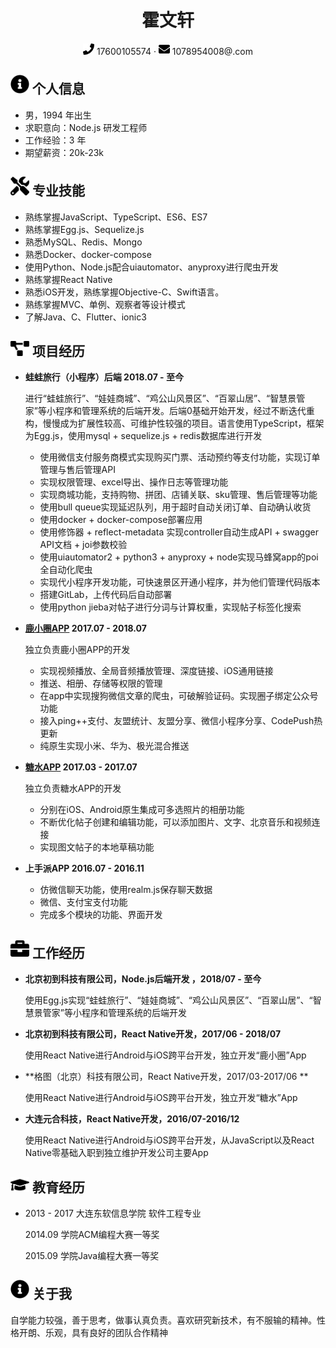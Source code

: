  <center>
     <h1>霍文轩</h1>
     <div>
         <span>
             <img src="assets/phone-solid.svg" width="18px">
             17600105574
         </span>
         ·
         <span>
             <img src="assets/envelope-solid.svg" width="18px">
             1078954008@.com
         </span>
     </div>
 </center>

## <img src="./assets/info-circle-solid.svg" width="30px"> 个人信息 

* 男，1994 年出生
 * 求职意向：Node.js 研发工程师
 * 工作经验：3 年
 * 期望薪资：20k-23k

## <img src="assets/tools-solid.svg" width="30px"> 专业技能

* 熟练掌握JavaScript、TypeScript、ES6、ES7
* 熟练掌握Egg.js、Sequelize.js
* 熟悉MySQL、Redis、Mongo
* 熟悉Docker、docker-compose
* 使用Python、Node.js配合uiautomator、anyproxy进行爬虫开发
* 熟练掌握React Native
* 熟悉iOS开发，熟练掌握Objective-C、Swift语言。
* 熟练掌握MVC、单例、观察者等设计模式
* 了解Java、C、Flutter、ionic3

## <img src="assets/project-diagram-solid.svg" width="30px"> 项目经历

* **蛙蛙旅行（小程序）后端   2018.07 - 至今**

  进行“蛙蛙旅行”、“娃娃商城”、“鸡公山风景区”、“百翠山居”、“智慧景管家”等小程序和管理系统的后端开发。后端0基础开始开发，经过不断迭代重构，慢慢成为扩展性较高、可维护性较强的项目。语言使用TypeScript，框架为Egg.js，使用mysql + sequelize.js + redis数据库进行开发

  * 使用微信支付服务商模式实现购买门票、活动预约等支付功能，实现订单管理与售后管理API
  * 实现权限管理、excel导出、操作日志等管理功能
  * 实现商城功能，支持购物、拼团、店铺关联、sku管理、售后管理等功能
  * 使用bull queue实现延迟队列，用于超时自动关闭订单、自动确认收货
  * 使用docker + docker-compose部署应用
  * 使用修饰器  + reflect-metadata 实现controller自动生成API + swagger API文档 + joi参数校验
  * 使用uiautomator2 + python3 + anyproxy + node实现马蜂窝app的poi全自动化爬虫
  * 实现代小程序开发功能，可快速景区开通小程序，并为他们管理代码版本
  * 搭建GitLab，上传代码后自动部署
  * 使用python jieba对帖子进行分词与计算权重，实现帖子标签化搜索



* **[鹿小圈APP](https://apps.apple.com/cn/app/id1280970741)  2017.07 - 2018.07**

  独立负责鹿小圈APP的开发

  * 实现视频播放、全局音频播放管理、深度链接、iOS通用链接
  * 推送、相册、存储等权限的管理
  * 在app中实现搜狗微信文章的爬虫，可破解验证码。实现圈子绑定公众号功能
  * 接入ping++支付、友盟统计、友盟分享、微信小程序分享、CodePush热更新
  * 纯原生实现小米、华为、极光混合推送

* **[糖水APP](https://apps.apple.com/cn/app/id1156814163)   2017.03 - 2017.07**

  独立负责糖水APP的开发

  * 分别在iOS、Android原生集成可多选照片的相册功能
  * 不断优化帖子创建和编辑功能，可以添加图片、文字、北京音乐和视频连接
  * 实现图文帖子的本地草稿功能

* **上手派APP  2016.07 - 2016.11**
  * 仿微信聊天功能，使用realm.js保存聊天数据
  * 微信、支付宝支付功能
  * 完成多个模块的功能、界面开发

## <img src="assets/briefcase-solid.svg" width="30px"> 工作经历

* **北京初到科技有限公司，Node.js后端开发 ，2018/07 - 至今**

  使用Egg.js实现“蛙蛙旅行”、“娃娃商城”、“鸡公山风景区”、“百翠山居”、“智慧景管家”等小程序和管理系统的后端开发

* **北京初到科技有限公司，React Native开发，2017/06 - 2018/07**

  使用React Native进行Android与iOS跨平台开发，独立开发“鹿小圈”App

* **格图（北京）科技有限公司，React Native开发，2017/03-2017/06 **

  使用React Native进行Android与iOS跨平台开发，独立开发“糖水”App

* **大连元合科技，React Native开发，2016/07-2016/12**

  使用React Native进行Android与iOS跨平台开发，从JavaScript以及React Native零基础入职到独立维护开发公司主要App

## <img src="assets/graduation-cap-solid.svg" width="30px"> 教育经历

* 2013 - 2017  大连东软信息学院  软件工程专业

  2014.09  学院ACM编程大赛一等奖

  2015.09  学院Java编程大赛一等奖

## <img src="assets/info-circle-solid.svg" width="30px"> 关于我

自学能力较强，善于思考，做事认真负责。喜欢研究新技术，有不服输的精神。性格开朗、乐观，具有良好的团队合作精神 

